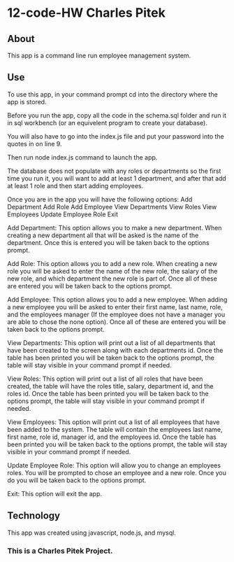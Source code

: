 # 12-code-HW Charles Pitek

## About
This app is a command line run employee management system.

## Use
To use this app, in your command prompt cd into the directory where the app is stored.

Before you run the app, copy all the code in the schema.sql folder and run it in sql workbench (or an equivelent program to create your database).

You will also have to go into the index.js file and put your password into the quotes in on line 9.

Then run node index.js command to launch the app.

The database does not populate with any roles or departments so the first time you run it, you will want to add at least 1 department, and after that add at least 1 role and then start adding employees.

Once you are in the app you will have the following options:
Add Department
Add Role
Add Employee
View Departments
View Roles
View Employees
Update Employee Role
Exit

Add Department:
 This option allows you to make a new department. When creating a new department all that will be asked is the name of the department. Once this is entered you will be taken back to the options prompt.

Add Role: 
This option allows you to add a new role. When creating a new role you will be asked to enter the name of the new role, the salary of the new role, and which department the new role is part of. Once all of these are entered you will be taken back to the options prompt.

Add Employee:
This option allows you to add a new employee. When adding a new employee you will be asked to enter their first name, last name, role, and the employees manager (If the employee does not have a manager you are able to chose the none option). Once all of these are entered you will be taken back to the options prompt.

View Departments: 
This option will print out a list of all departments that have been created to the screen along with each departments id. Once the table has been printed you will be taken back to the options prompt, the table will stay visible in your command prompt if needed.

View Roles:
This option will print out a list of all roles that have been created, the table will have the roles title, salary, department id, and the roles id. Once the table has been printed you will be taken back to the options prompt, the table will stay visible in your command prompt if needed.

View Employees:
This option will print out a list of all employees that have been added to the system. The table will contain the employees last name, first name, role id, manager id, and the employees id. Once the table has been printed you will be taken back to the options prompt, the table will stay visible in your command prompt if needed.

Update Employee Role:
This option will allow you to change an employees roles. You will be prompted to chose an employee and a new role. Once you do you will be taken back to the options prompt.

Exit:
This option will exit the app.

## Technology
This app was created using javascript, node.js, and mysql.

### This is a Charles Pitek Project.